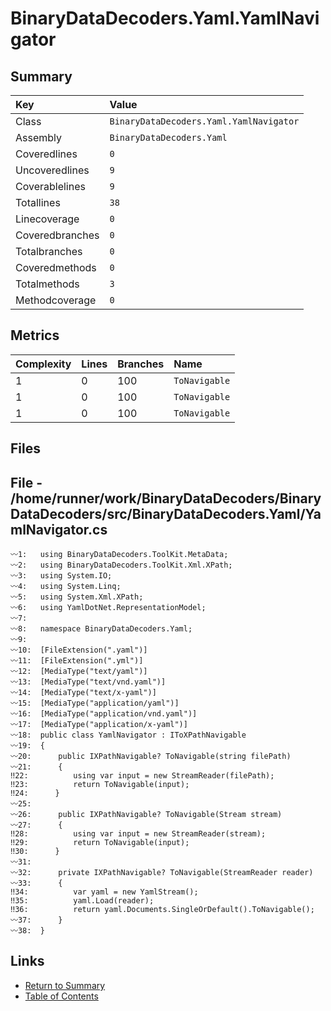﻿# BinaryDataDecoders.Yaml.YamlNavigator

## Summary

| Key             | Value                                   |
| :-------------- | :-------------------------------------- |
| Class           | `BinaryDataDecoders.Yaml.YamlNavigator` |
| Assembly        | `BinaryDataDecoders.Yaml`               |
| Coveredlines    | `0`                                     |
| Uncoveredlines  | `9`                                     |
| Coverablelines  | `9`                                     |
| Totallines      | `38`                                    |
| Linecoverage    | `0`                                     |
| Coveredbranches | `0`                                     |
| Totalbranches   | `0`                                     |
| Coveredmethods  | `0`                                     |
| Totalmethods    | `3`                                     |
| Methodcoverage  | `0`                                     |

## Metrics

| Complexity | Lines | Branches | Name          |
| :--------- | :---- | :------- | :------------ |
| 1          | 0     | 100      | `ToNavigable` |
| 1          | 0     | 100      | `ToNavigable` |
| 1          | 0     | 100      | `ToNavigable` |

## Files

## File - /home/runner/work/BinaryDataDecoders/BinaryDataDecoders/src/BinaryDataDecoders.Yaml/YamlNavigator.cs

```CSharp
〰1:   using BinaryDataDecoders.ToolKit.MetaData;
〰2:   using BinaryDataDecoders.ToolKit.Xml.XPath;
〰3:   using System.IO;
〰4:   using System.Linq;
〰5:   using System.Xml.XPath;
〰6:   using YamlDotNet.RepresentationModel;
〰7:   
〰8:   namespace BinaryDataDecoders.Yaml;
〰9:   
〰10:  [FileExtension(".yaml")]
〰11:  [FileExtension(".yml")]
〰12:  [MediaType("text/yaml")]
〰13:  [MediaType("text/vnd.yaml")]
〰14:  [MediaType("text/x-yaml")]
〰15:  [MediaType("application/yaml")]
〰16:  [MediaType("application/vnd.yaml")]
〰17:  [MediaType("application/x-yaml")]
〰18:  public class YamlNavigator : IToXPathNavigable
〰19:  {
〰20:      public IXPathNavigable? ToNavigable(string filePath)
〰21:      {
‼22:          using var input = new StreamReader(filePath);
‼23:          return ToNavigable(input);
‼24:      }
〰25:  
〰26:      public IXPathNavigable? ToNavigable(Stream stream)
〰27:      {
‼28:          using var input = new StreamReader(stream);
‼29:          return ToNavigable(input);
‼30:      }
〰31:  
〰32:      private IXPathNavigable? ToNavigable(StreamReader reader)
〰33:      {
‼34:          var yaml = new YamlStream();
‼35:          yaml.Load(reader);
‼36:          return yaml.Documents.SingleOrDefault().ToNavigable();
〰37:      }
〰38:  }
```

## Links

* [Return to Summary](Summary.md)
* [Table of Contents](../TOC.md)

